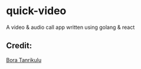 # quick-video

A video &amp; audio call app written using golang &amp; react

## Credit:

[Bora Tanrikulu](https://github.com/boratanrikulu/quik)
